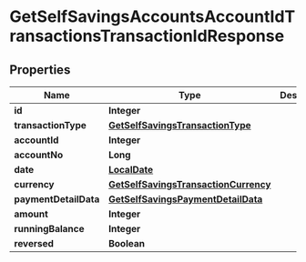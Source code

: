 
# GetSelfSavingsAccountsAccountIdTransactionsTransactionIdResponse

## Properties
Name | Type | Description | Notes
------------ | ------------- | ------------- | -------------
**id** | **Integer** |  |  [optional]
**transactionType** | [**GetSelfSavingsTransactionType**](GetSelfSavingsTransactionType.md) |  |  [optional]
**accountId** | **Integer** |  |  [optional]
**accountNo** | **Long** |  |  [optional]
**date** | [**LocalDate**](LocalDate.md) |  |  [optional]
**currency** | [**GetSelfSavingsTransactionCurrency**](GetSelfSavingsTransactionCurrency.md) |  |  [optional]
**paymentDetailData** | [**GetSelfSavingsPaymentDetailData**](GetSelfSavingsPaymentDetailData.md) |  |  [optional]
**amount** | **Integer** |  |  [optional]
**runningBalance** | **Integer** |  |  [optional]
**reversed** | **Boolean** |  |  [optional]



